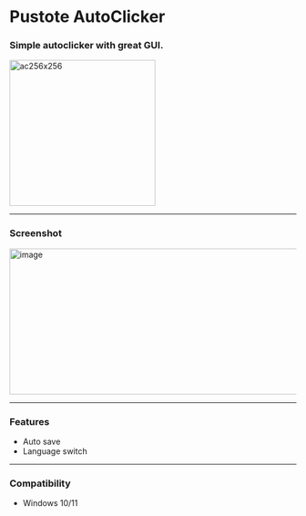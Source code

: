 # Pustote AutoClicker

### Simple autoclicker with great GUI.

<img width="256" height="256" alt="ac256x256" src="https://github.com/user-attachments/assets/116d458c-bb6f-481b-b1d0-f20551e1bd95" />


<hr></hr>

### Screenshot


<img width="550" height="256" alt="image" src="https://github.com/user-attachments/assets/9eeced65-5f8b-40c5-b3d7-52176509bf85" />

<hr></hr>

### Features

- Auto save
- Language switch

<hr></hr>

### Compatibility

- Windows 10/11
